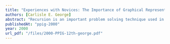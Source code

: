 ```yaml
---
title: "Experiences with Novices: The Importance of Graphical Representations in Supporting Mental Models"
authors: [Carlisle E. George]
abstract: "Recursion is an important problem solving technique used in programming. It is also a highly unfamiliar mental activity and many computing novices have difficult understanding recursion and applying recursive techniques in problem solving. Research studies have concluded that novices and experts differ in their mental models of recursion. Novices seem to possess various inadequate models of recursion especially the iterative or loop model. This paper examines whether novices who are aided in acquiring an expert’s mental model of recursion (the copies model) can effectively use this model in evaluating recursive algorithms. Results of a study indicated that a large percentage of novices who had previously demonstrated an understanding of the copies model (using explicit diagrammatic traces) failed do so when not using diagrammatic traces. In fact, they appeared to demonstrate evidence for the incorrect iterative or loop model when trying to mentally evaluate recursive programs. The results provide evidence that mental models are unstable and that graphical representations are a very necessary aid to retrieval of novices’ mental models. This suggests that the teaching of recursion may be best facilitated by teaching students how to simulate the execution of a recursive algorithm using diagrammatic traces."
publishedAt: "ppig-2000"
year: 2000
url_pdf: "/files/2000-PPIG-12th-george.pdf"
---
```


